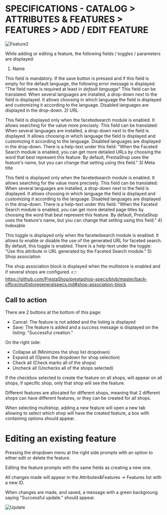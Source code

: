 # SPECIFICATIONS - CATALOG > ATTRIBUTES & FEATURES > FEATURES > ADD / EDIT FEATURE


![Feature2](../prestashop-specs/content/1.7/back-office/Feature2.png)


While adding or editing a feature, the following fields / toggles / parameters are displayed:


 1) Name
 
This field is mandatory. If the save button is pressed and if this field is empty for the default language, the following error message is displayed: "The field name is required at least in _default language_"
This field can be translated: When several languages are installed, a drop-down next to the field is displayed. It allows choosing in which language the field is displayed and customizing it according to the language. Disabled languages are displayed in the drop-down.
 2) URL 
 
This field is displayed only when the facetedsearch module is enabled. It allows searching for the value more precisely. 
This field can be translated: When several languages are installed, a drop-down next to the field is displayed. It allows choosing in which language the field is displayed and customizing it according to the language. Disabled languages are displayed in the drop-down.
There is a help-text under this field: "When the Faceted Search module is enabled, you can get more detailed URLs by choosing the word that best represent this feature. By default, PrestaShop uses the feature's name, but you can change that setting using this field."
 3) Meta title 
 
This field is displayed only when the facetedsearch module is enabled. It allows searching for the value more precisely. 
This field can be translated: When several languages are installed, a drop-down next to the field is displayed. It allows choosing in which language the field is displayed and customizing it according to the language. Disabled languages are displayed in the drop-down.
There is a help-text under this field: "When the Faceted Search module is enabled, you can get more detailed page titles by choosing the word that best represent this feature. By default, PrestaShop uses the feature's name, but you can change that setting using this field."
 4) Indexable 
 
This toggle is displayed only when the facetedsearch module is enabled. It allows to enable or disable the use of the generated URL for faceted search. By default, this toggle is enabled.
There is a help-text under the toggle: "Use this attribute in URL generated by the Faceted Search module."
 5) Shop association 
 
The shop association block is displayed when the multistore is enabled and if several shops are configured.
:point_right: https://github.com/PrestaShop/prestashop-specs/blob/master/back-office/multistoregeneralspecs.md#shop-association-block


 ## Call to action 
 There are 2 buttons at the bottom of this page: 
 - Cancel: The feature is not added and the listing is displayed
 - Save: The feature is added and a success message is displayed on the listing: "Successful creation."
 



On the right side:

 - Collapse all (Minimizes the shop list dropdown)
 - Expand all (Opens the dropdown for shop selection)
 - Check all (Check marks all of the shops)
 - Uncheck all (Unchecks all of the shops selected)
 
 
 If the checkbox selected to create the feature on all shops, will appear on all shops, if specific shop, only that shop will see the feature.
 
 
Different features are allocated for different shops, meaning that 2 different shops can have different features, or they can be created for all shops.

When selecting multishop, adding a new feature will open a new tab allowing to select which shop will have the created feature, a box with containing options should appear.
 
 
 # Editing an existing feature
 
 Pressing the dropdown menu at the right side prompts with an option to either edit or delete the feature.
 
 Editing the feature prompts with the same fields as creating a new one.
 
 All changes made will appear in the Attributes&Features -> Features list with a new ID.
 
 When changes are made, and saved, a message with a green backgroung saying "Successful update." should appear.
 
 ![Update](../prestashop-specs/content/1.7/back-office/Update.png)

